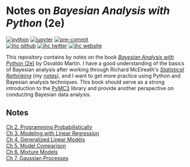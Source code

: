 # Notes on *Bayesian Analysis with Python* (2e)

[![python](https://img.shields.io/badge/Python-3.9.1-3776AB.svg?style=flat&logo=python&logoColor=FFDB4D)](https://www.python.org)
[![jupyter](https://img.shields.io/badge/Jupyter-Lab-F37626.svg?style=flat&logo=Jupyter)](https://jupyterlab.readthedocs.io/en/stable)
[![pre-commit](https://img.shields.io/badge/pre--commit-enabled-brightgreen?logo=pre-commit&logoColor=white)](https://github.com/pre-commit/pre-commit) <br>
[![jhc github](https://img.shields.io/badge/GitHub-jhrcook-181717.svg?style=flat&logo=github)](https://github.com/jhrcook)
[![jhc twitter](https://img.shields.io/badge/Twitter-@JoshDoesA-00aced.svg?style=flat&logo=twitter)](https://twitter.com/JoshDoesa)
[![jhc website](https://img.shields.io/badge/Website-Joshua_Cook-5087B2.svg?style=flat&logo=telegram)](https://joshuacook.netlify.com)

This repository contains by notes on the book [*Bayesian Analysis with Python* (2e)](https://www.packtpub.com/big-data-and-business-intelligence/bayesian-analysis-python-second-edition) by Osvaldo Martin.
I have a good understanding of the basics of Bayesian analysis after working through Richard McElreath's [*Statistical Rethinking*](https://xcelab.net/rm/statistical-rethinking/) (my [notes](https://github.com/jhrcook/statistical-rethinking)), and I want to get more practice using Python and Bayesian analysis techniques.
This book should serve as a strong introduction to the [PyMC3](https://docs.pymc.io) library and provide another perspective on conducting Bayesian data analysis.

## Notes

[Ch 2. Programming Probabilistically](02_programming-probabilistically.md)  
[Ch 3. Modeling with Linear Regression](03_modeling-with-linear-regression.md)  
[Ch 4. Generalized Linear Models](04_generalized-linear-models.md)  
[Ch 5. Model Comparison](05_model-comparison.md)  
[Ch 6. Mixture Models](06_mixture-models.md)  
[Ch 7. Gaussian Processes](07_gaussian-processes.md)  
